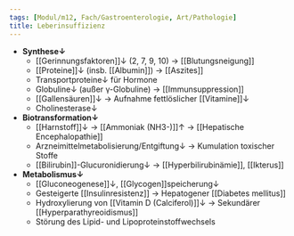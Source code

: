 ```yaml
---
tags: [Modul/m12, Fach/Gastroenterologie, Art/Pathologie]
title: Leberinsuffizienz
---
```

- **Synthese↓**
	- [[Gerinnungsfaktoren]]↓ (2, 7, 9, 10)  → [[Blutungsneigung]]
	- [[Proteine]]↓ (insb. [[Albumin]]) → [[Aszites]]
	- Transportproteine↓ für Hormone
	- Globuline↓ (außer γ-Globuline) → [[Immunsuppression]]
	- [[Gallensäuren]]↓ → Aufnahme fettlöslicher [[Vitamine]]↓ 
	- Cholinesterase↓ 
- **Biotransformation↓**
	- [[Harnstoff]]↓ → [[Ammoniak (NH3-)]]↑ → [[Hepatische Encephalopathie]]
	- Arzneimittelmetabolisierung/Entgiftung↓ → Kumulation toxischer Stoffe
	- [[Bilirubin]]-Glucuronidierung↓ → [[Hyperbilirubinämie]], [[Ikterus]]
- **Metabolismus↓**
	- [[Gluconeogenese]]↓, [[Glycogen]]speicherung↓ 
	- Gesteigerte [[Insulinresistenz]] → Hepatogener [[Diabetes mellitus]]
	- Hydroxylierung von [[Vitamin D (Calciferol)]]↓ → Sekundärer [[Hyperparathyreoidismus]]
	- Störung des Lipid- und Lipoproteinstoffwechsels